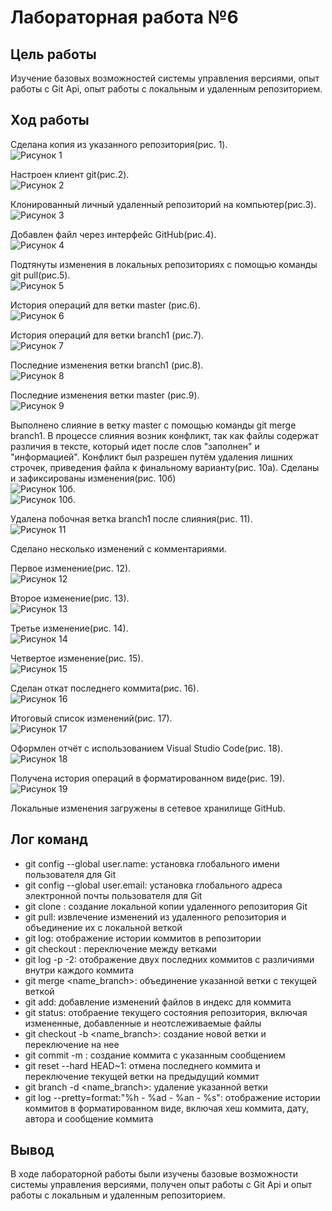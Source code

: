 # Лабораторная работа №6  
## Цель работы
Изучение базовых возможностей системы управления версиями, опыт работы с Git Api, опыт работы с локальным и удаленным репозиторием.  
## Ход работы
Сделана копия из указанного репозитория(рис. 1).  
![Рисунок 1](Screenshots/Рисунок1.png)

Настроен клиент git(рис.2).  
![Рисунок 2](Screenshots/Рисунок2.png)

Клонированный личный удаленный репозиторий на компьютер(рис.3).  
![Рисунок 3](Screenshots/Рисунок3.png)

Добавлен файл через интерфейс GitHub(рис.4).  
![Рисунок 4](Screenshots/Рисунок4.png)

Подтянуты изменения в локальных репозиториях с помощью команды git pull(рис.5).  
![Рисунок 5](Screenshots/Рисунок5.png)

История операций для ветки master (рис.6).  
![Рисунок 6](Screenshots/Рисунок6.png)

История операций для ветки branch1 (рис.7).  
![Рисунок 7](Screenshots/Рисунок7.png)

Последние изменения ветки branch1 (рис.8).  
![Рисунок 8](Screenshots/Рисунок8.png)

Последние изменения ветки master (рис.9).  
![Рисунок 9](Screenshots/Рисунок9.png)

Выполнено слияние в ветку master c помощью команды git merge branch1.  В процессе слияния возник конфликт, так как файлы содержат различия в тексте, который идет после слов "заполнен" и "информацией". Конфликт был разрешен путём удаления лишних строчек, приведения файла к финальному варианту(рис. 10а). Сделаны и зафиксированы изменения(рис. 10б)  
![Рисунок 10б](Screenshots/Рисунок10а.png).  
![Рисунок 10б](Screenshots/Рисунок10б.png).

Удалена побочная ветка branch1 после слияния(рис. 11).  
![Рисунок 11](Screenshots/Рисунок11.png)

Сделано несколько изменений с комментариями.

Первое изменение(рис. 12).  
![Рисунок 12](Screenshots/Рисунок12.png)

Второе изменение(рис. 13).  
![Рисунок 13](Screenshots/Рисунок13.png)

Третье изменение(рис. 14).  
![Рисунок 14](Screenshots/Рисунок14.png)

Четвертое изменение(рис. 15).  
![Рисунок 15](Screenshots/Рисунок15.png)

Сделан откат последнего коммита(рис. 16).  
![Рисунок 16](Screenshots/Рисунок16.png)

Итоговый список изменений(рис. 17).  
![Рисунок 17](Screenshots/Рисунок17.png)

Оформлен отчёт с использованием Visual Studio Code(рис. 18).  
![Рисунок 18](Screenshots/Рисунок18.png)

Получена история операций в форматированном виде(рис. 19).  
![Рисунок 19](Screenshots/Рисунок19.png)

Локальные изменения загружены в сетевое хранилище GitHub.
## Лог команд
* git config --global user.name: установка глобального имени пользователя для Git  
* git config --global user.email: установка глобального адреса электронной почты пользователя для Git  
* git clone : создание локальной копии удаленного репозитория Git  
* git pull: извлечение изменений из удаленного репозитория и объединение их с локальной веткой  
* git log: отображение истории коммитов в репозитории  
* git checkout : переключение между ветками  
* git log -p -2: отображение двух последних коммитов с различиями внутри каждого коммита  
* git merge <name_branch>: объединение указанной ветки с текущей веткой
* git add: добавление изменений файлов в индекс для коммита  
* git status: отобраение текущего состояния репозитория, включая измененные, добавленные и неотслеживаемые файлы  
* git checkout -b <name_branch>: создание новой ветки и переключение на нее
* git commit -m : создание коммита с указанным сообщением  
* git reset --hard HEAD~1: отмена последнего коммита и переключение текущей ветки на предыдущий коммит  
* git branch -d <name_branch>: удаление указанной ветки  
* git log --pretty=format:"%h - %ad - %an - %s": отображение   истории коммитов в форматированном виде, включая хеш коммита, дату, автора и сообщение коммита  

## Вывод

В ходе лабораторной работы были изучены базовые возможности системы управления версиями, получен опыт работы с Git Api и опыт работы с локальным и удаленным репозиторием.